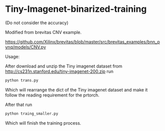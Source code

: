 # Tiny-Imagenet-binarized-training
(Do not consider the accuracy)

Modified from brevitas CNV example.

https://github.com/Xilinx/brevitas/blob/master/src/brevitas_examples/bnn_pynq/models/CNV.py

Usage:

After download and unzip the Tiny imagenet dataset from http://cs231n.stanford.edu/tiny-imagenet-200.zip 
run

```bash
python trans.py
```
Which will rearrange the dict of the Tiny imagenet dataset and make it follow the reading requirement for the prtorch.

After that run

```bash
python traing_smaller.py
```

Which will finish the training process.
